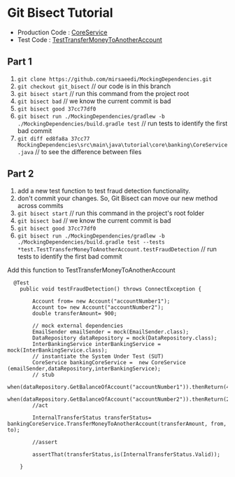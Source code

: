 # Git Bisect Tutorial

* Production Code : [CoreService](https://github.com/mirsaeedi/MockingDependencies/tree/git_bisect/MockingDependencies/src/main/java/tutorial/core/banking)
* Test Code : [TestTransferMoneyToAnotherAccount](https://github.com/mirsaeedi/MockingDependencies/tree/git_bisect/MockingDependencies/src/test/java/tutoria/core/banking/transfer/test)

## Part 1

1. ```git clone https://github.com/mirsaeedi/MockingDependencies.git```
2. ```git checkout git_bisect```      // our code is in this branch
3. ```git bisect start``` // run this command from the project root
4. ```git bisect bad``` // we know the current commit is bad
5. ```git bisect good 37cc77df0```
6. ```git bisect run ./MockingDependencies/gradlew -b ./MockingDependencies/build.gradle test``` // run tests to identify the first bad commit
7. ```git diff ed8fa8a 37cc77 MockingDependencies\src\main\java\tutorial\core\banking\CoreService.java``` // to see the difference between files

## Part 2

1. add a new test function to test fraud detection functionality.
2. don't commit your changes. So, Git Bisect can move our new method across commits
3. ```git bisect start``` // run this command in the project's root folder
4. ```git bisect bad``` // we know the current commit is bad
5. ```git bisect good 37cc77df0```
6. ```git bisect run ./MockingDependencies/gradlew -b ./MockingDependencies/build.gradle test --tests *test.TestTransferMoneyToAnotherAccount.testFraudDetection``` // run tests to identify the first bad commit


Add this function to TestTransferMoneyToAnotherAccount
```
  @Test
	public void testFraudDetection() throws ConnectException {
	
		Account from= new Account("accountNumber1");
		Account to= new Account("accountNumber2");
		double transferAmount= 900;
				
		// mock external dependencies
		EmailSender emailSender = mock(EmailSender.class);
		DataRepository dataRepository = mock(DataRepository.class);
		InterBankingService interBankingService = mock(InterBankingService.class);
		// instantiate the System Under Test (SUT)
		CoreService bankingCoreService =  new CoreService (emailSender,dataRepository,interBankingService);
		// stub
		when(dataRepository.GetBalanceOfAccount("accountNumber1")).thenReturn(4000d);
		when(dataRepository.GetBalanceOfAccount("accountNumber2")).thenReturn(2000d);
		//act
		
		InternalTransferStatus transferStatus= bankingCoreService.TransferMoneyToAnotherAccount(transferAmount, from, to);
		
		//assert
		
		assertThat(transferStatus,is(InternalTransferStatus.Valid));
		
	}
